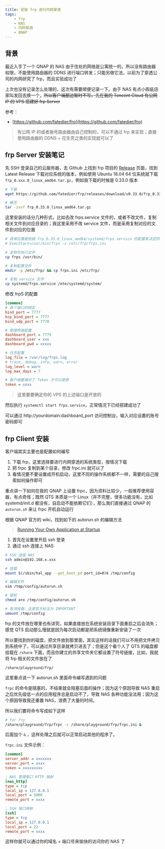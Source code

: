 ```yaml
---
title: 安装 frp 进行内网穿透
tags:
    - frp
    - NAS
    - 内网穿透
    - QNAP
---
```


## 背景

最近入手了一个 QNAP 的 NAS 由于住处的网络是公寓统一的，所以没有路由器权限，不能使用路由器的 DDNS 进行端口转发；只能另做它法，以前为了穿透公司的内网研究了 frp，而且实验成功了

上次也没有记录怎么处理的，这次有需要顺便记录一下。由于 NAS 有点小瑕疵店家叫发回去换一个，~~所以客户端那边暂时不写，先在我的 Tencent Cloud 有公网 IP 的 VPS 搭建好 frp Server~~

参考：

- [https://github.com/fatedier/frp](https://github.com/fatedier/frp)

> 有公网 IP 的或者拨号路由器由自己控制的，可以不通过 frp 来实现；直接使用路由器的 DDNS + 花生壳之类的实现就可以了


## frp Server 安装笔记

先 SSH 登录自己的云服务器，去 Github 上找到 frp 项目的 [Release](https://github.com/fatedier/frp/releases) 页面，找到 Latest Release 下载对应系统的版本，例如使用 Ubuntu 18.04 64 位系统就下载 `frp_0.xxx.0_linux_amd64.tar.gz`，例如我下载的时候是 0.33.0 版本

```bash
# 下载
wget https://github.com/fatedier/frp/releases/download/v0.33.0/frp_0.33.0_linux_amd64.tar.gz

# 解压
tar -zxvf frp_0.33.0_linux_amd64.tar.gz
```

这里安装的话分几种形式，比如去改 frps.service 文件的，或者不改文件，复制相关文件到对应目录的；我这里采用不改 service 文件，而是采用复制对应的文件到对应的位置

```bash
# 具体位置是依据 frp_0.33.0_linux_amd64/systemd/frps.service 的配置来决定的
# ExecStart=/usr/bin/frps -c /etc/frp/frps.ini

# 复制可执行文件
cp frps /usr/bin/

# 复制配置文件
mkdir -p /etc/frp/ && cp frps.ini /etc/frp/

# 复制 service 文件
cp systemd/frps.service /ete/systemd/system/
```

修改 frpS 的配置

```ini
[common]
# 各个端口的绑定
bind_port = 7777
kcp_bind_port = 7777
bind_udp_port = 7778

# 管理界面配置
dashboard_port = 7779
dashboard_user = xxx
dashboard_pwd = xxxxx

# 日志配置
log_file = /var/log/frps.log
# trace, debug, info, warn, error
log_level = warn
log_max_days = 7

# 客户端要填对了 Token 才可以使用
token = xxxx
```

> 这里要要确定你的 VPS 的上述端口是开放的

然后执行 `systemctl start frps.service`，正常情况下已经搭建成功了

可以通过 http://yourdomain:dashboard_port 访问控制台，输入对应设置的账号密码即可


## frp Client 安装

客户端其实主要也是配置如何编写

1. 下载 frp，这里选择要进行内网穿透的系统类型，按情况下载
2. 把 frpc 复制到某个目录，修改 frpc.ini 就可以了
3. 看情况要不要设置成开机启动，这里不同的操作系统都不一样，需要的自己搜索如何操作即可

重点讲一下如何在我的 QNAP 上设置 frpc，因为资料比较少，一般推荐使用容器，有点奇怪；既然 QTS 本质是一个 Linux（并不完整，很多功能没有，比如 systemd/init.d 都没有，自启动不能依赖它们），那么我们直接通过 QNAP 的 `autorun.sh` 来让 frpc 开机自动运行

根据 QNAP 官方的 wiki，找到如下的 autorun.sh 的编辑方法

> [Running Your Own Application at Startup](https://wiki.qnap.com/wiki/Running_Your_Own_Application_at_Startup)

1. 首先在设置里开启 ssh 登录
2. 通过 ssh 连接上 NAS

```bash
# SSH 连接 NAS
ssh admin@192.168.x.xxx

# 挂载
mount $(/sbin/hal_app --get_boot_pd port_id=0)6 /tmp/config

# 编辑文件
vim /tmp/config/autorun.sh

# 赋权
chmod a+x /tmp/config/autorun.sh 

# 取消挂载，这里官方标注为 IMPORTANT
umount /tmp/config
```

frp 的文件放在哪里也有讲究，如果直接放在系统安装目录下面重启之后会消失；感觉 QTS 启动那么慢就是因为每次启动都是把系统镜像重新安装了一次

所以要找到你的磁盘，把文件放到那里面，其实这样的话我们可以不用把文件拷贝到系统中了，可以通过共享目录就拷贝进去了；但是这个看个人了 QTS 的磁盘都挂载在 `/share` 下面，而且你建立的共享文件夹它都设置了符号链接，比如，我就将 frp 相关的文件放在了

```
/share/playground/frp/
```

这里重点说一下 autorun.sh 里面命令编写遇到的问题

`frpc` 的命令是阻塞的，不结束就会阻塞后面的操作；因为这个原因导致 NAS 重启之后优先级低一点的应用程序总是启动不了，导致 NAS 各种功能没法用；因为这个原因导致我还重置 NAS，浪费了大量的时间。

所以我们要将命令写成如下这样

```bash
# for frp
/share/playground/frp/frpc -c /share/playground/frp/frpc.ini &
```

后面加个 `&` ，这样处理之后就可以正常启动其他的程序了。

`frpc.ini` 文件示例：

```ini
[common]
server_addr = xxxxxxx
server_port = xxxx
token = xxxxxxxxx

; NAS 管理窗口 HTTP 映射
[nas_http]
type = tcp
local_ip = 127.0.0.1
local_port = 5000
remote_port = xxxx

; SSH 端口映射
[ssh]
type = tcp
local_ip = 127.0.0.1
local_port = 22
remote_port = xxxx
```

这样你就可以通过你的域名 + 端口号来愉快的访问你的 NAS 了


